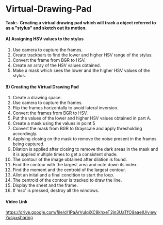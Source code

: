 # Virtual-Drawing-Pad
#### Task:- Creating a virtual drawing pad which will track a object referred to as a "stylus" and sketch out its motion.

#### A) Assigning HSV values to the stylus
1. Use camera to capture the frames.
2. Create trackbars to find the lower and higher HSV range of the stylus.
3. Convert the frame from BGR to HSV.
4. Create an array of the HSV values obtained.
5. Make a mask which sees the lower and the higher HSV values of the stylus.

#### B) Creating the Virtual Drawing Pad
1. Create a drawing space.
2. Use camera to capture the frames.
3. Flip the frames horizontally to avoid lateral inversion.
4. Convert the frames from BGR to HSV.
5. Put the values of the lower and higher HSV values obtained in part A.
6. Create a mask using the values in point 5
7. Convert the mask from BGR to Grayscale and apply thresholding accordingly.
8. Applying closing on the mask to remove the noise present in the frames being captured.
9. Dilation is applied after closing to remove the dark areas in the mask and it is applied multiple times to get a consistent shade.
10. The contour of the image obtained after dilation is found.
11. Find the contour with the largest area and note down its index.
12. Find the moment and the centroid of the largest contour.
13. Allot an inital and a final condition to start the loop.
14. The centroid of the contour is tracked to draw the line.
15. Display the sheet and the frame.
16. If 'esc' is pressed, destroy all the windows.

#### Video Link
https://drive.google.com/file/d/1PaArVuIqjXC8khxeT2jn3UaTfO9aaeIU/view?usp=sharing

